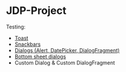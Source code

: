 # JDP-Project

Testing:

- [Toast](https://developer.android.com/guide/topics/ui/notifiers/toasts)
- [Snackbars](https://medium.com/android-beginners/android-snackbar-example-tutorial-a40aae0fc620)
- [Dialogs (Alert, DatePicker, DialogFragment)](https://developer.android.com/guide/topics/ui/dialogs)
- [Bottom sheet dialogs](https://medium.com/android-dev-hacks/android-bottom-sheet-5b64ddb3c02d)
- Custom Dialog & Custom DialogFragment